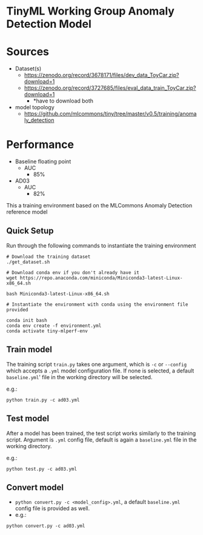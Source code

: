 # TinyML Working Group Anomaly Detection Model

# Sources
- Dataset(s)
    - https://zenodo.org/record/3678171/files/dev_data_ToyCar.zip?download=1
    - https://zenodo.org/record/3727685/files/eval_data_train_ToyCar.zip?download=1
        - *have to download both
- model topology
    - https://github.com/mlcommons/tiny/tree/master/v0.5/training/anomaly_detection

# Performance
- Baseline floating point
    - AUC
        - 85%
- AD03
    - AUC
        - 82%

This a training environment based on the MLCommons Anomaly Detection reference model

## Quick Setup 

Run through the following commands to instantiate the training environment

```
# Download the training dataset 
./get_dataset.sh

# Download conda env if you don't already have it
wget https://repo.anaconda.com/miniconda/Miniconda3-latest-Linux-x86_64.sh

bash Miniconda3-latest-Linux-x86_64.sh

# Instantiate the environment with conda using the environment file provided

conda init bash
conda env create -f environment.yml
conda activate tiny-mlperf-env

```
## Train model
The training script `train.py` takes one argument, which is `-c` or `--config` which accepts a `.yml` model configuration file. If none is selected, a default `baseline.yml`' file in the working directory will be selected.

e.g.:
```
python train.py -c ad03.yml
```

## Test model
After a model has been trained, the test script works similarly to the training script. Argument is `.yml` config file, default is again a  `baseline.yml` file in the working directory.

e.g.:
```
python test.py -c ad03.yml
```

## Convert model
- `python convert.py -c <model_config>.yml`, a default `baseline.yml` config file is provided as well.
- e.g.:
```
python convert.py -c ad03.yml
```
